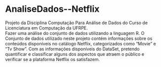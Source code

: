 # AnaliseDados--Netflix
Projeto da Disciplina Computação Para Análise de Dados do Curso de Licenciatura em Computação da UFRPE.   
Fazer uma análise do conjunto de dados utilizando a linguagem R.
O Conjunto de dados utilizado neste projeto contém informações sobre os conteúdos disponíveis no catálogo Netflix, categorizados como “Movie” e “Tv Show”. Com as informações disponíveis do DataSet, pretendo quantificar e classificar alguns dos aspectos que atraem o público e verificar se a plataforma Netflix os satisfazem.
